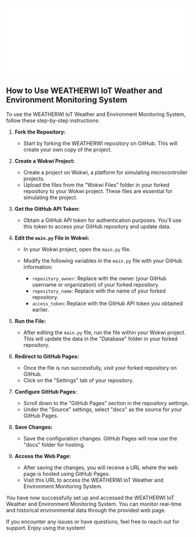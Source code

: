 ![WEATHERWI IoT Weather and Environment Monitoring System](/docs/assets/img/logo-side-dark.png)

## How to Use WEATHERWI IoT Weather and Environment Monitoring System

To use the WEATHERWI IoT Weather and Environment Monitoring System, follow these step-by-step instructions:

1. **Fork the Repository:**

   - Start by forking the WEATHERWI repository on GitHub. This will create your own copy of the project.

2. **Create a Wokwi Project:**

   - Create a project on Wokwi, a platform for simulating microcontroller projects.
   - Upload the files from the "Wokwi Files" folder in your forked repository to your Wokwi project. These files are essential for simulating the project.

3. **Get the GitHub API Token:**

   - Obtain a GitHub API token for authentication purposes. You'll use this token to access your GitHub repository and update data.

4. **Edit the `main.py` File in Wokwi:**

   - In your Wokwi project, open the `main.py` file.
   - Modify the following variables in the `main.py` file with your GitHub information:

     - `repository_owner`: Replace with the owner (your GitHub username or organization) of your forked repository.
     - `repository_name`: Replace with the name of your forked repository.
     - `access_token`: Replace with the GitHub API token you obtained earlier.

5. **Run the File:**

   - After editing the `main.py` file, run the file within your Wokwi project. This will update the data in the "Database" folder in your forked repository.

6. **Redirect to GitHub Pages:**

   - Once the file is run successfully, visit your forked repository on GitHub.
   - Click on the "Settings" tab of your repository.

7. **Configure GitHub Pages:**

   - Scroll down to the "GitHub Pages" section in the repository settings.
   - Under the "Source" settings, select "docs" as the source for your GitHub Pages.

8. **Save Changes:**

   - Save the configuration changes. GitHub Pages will now use the "docs" folder for hosting.

9. **Access the Web Page:**

   - After saving the changes, you will receive a URL where the web page is hosted using GitHub Pages.
   - Visit this URL to access the WEATHERWI IoT Weather and Environment Monitoring System.

You have now successfully set up and accessed the WEATHERWI IoT Weather and Environment Monitoring System. You can monitor real-time and historical environmental data through the provided web page.

If you encounter any issues or have questions, feel free to reach out for support. Enjoy using the system!

